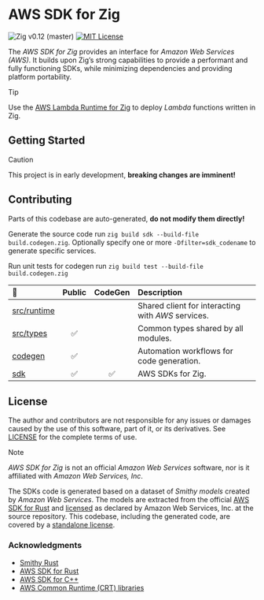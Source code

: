 # AWS SDK for Zig
![Zig v0.12 (master)](https://img.shields.io/badge/Zig-v0.12_(master)-black?logo=zig&logoColor=F7A41D)
[![MIT License](https://img.shields.io/github/license/by-nir/aws-sdk-zig)](/LICENSE)

The _AWS SDK for Zig_ provides an interface for _Amazon Web Services (AWS)_.
It builds upon Zig’s strong capabilities to provide a performant and fully
functioning SDKs, while minimizing dependencies and providing platform portability.

> [!TIP]
> Use the [AWS Lambda Runtime for Zig](https://github.com/by-nir/aws-lambda-zig)
> to deploy _Lambda_ functions written in Zig.

## Getting Started

> [!CAUTION]
> This project is in early development, **breaking changes are imminent!**

## Contributing

Parts of this codebase are auto-generated, **do not modify them directly!**

Generate the source code run `zig build sdk --build-file build.codegen.zig`.
Optionally specify one or more `-Dfilter=sdk_codename` to generate specific services.

Run unit tests for codegen run `zig build test --build-file build.codegen.zig`

| 📁 | Public | CodeGen | Description |
|:-|:-:|:-:|:-|
| [src/runtime](src/runtime) | | | Shared client for interacting with _AWS_ services. |
| [src/types](src/types) | ✅ | | Common types shared by all modules. |
| [codegen](codegen) | ✅ | | Automation workflows for code generation. |
| [sdk](sdk) | ✅ | ✅ | AWS SDKs for Zig. |

## License

The author and contributors are not responsible for any issues or damages caused
by the use of this software, part of it, or its derivatives. See [LICENSE](/LICENSE)
for the complete terms of use.

> [!NOTE]
> _AWS SDK for Zig_ is not an official _Amazon Web Services_ software, nor is it
> affiliated with _Amazon Web Services, Inc_.

The SDKs code is generated based on a dataset of _Smithy models_ created by
_Amazon Web Services_. The models are extracted from the official [AWS SDK for Rust](https://github.com/awslabs/aws-sdk-rust)
and [licensed](https://github.com/awslabs/aws-sdk-rust/blob/main/LICENSE) as 
declared by Amazon Web Services, Inc. at the source repository.
This codebase, including the generated code, are covered by a [standalone license](/LICENSE).

### Acknowledgments

- [Smithy Rust](https://github.com/smithy-lang/smithy-rs)
- [AWS SDK for Rust](https://github.com/awslabs/aws-sdk-rust)
- [AWS SDK for C++](https://github.com/aws/aws-sdk-cpp)
- [AWS Common Runtime (CRT) libraries](https://docs.aws.amazon.com/sdkref/latest/guide/common-runtime.html)